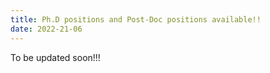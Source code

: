 ```yaml
---
title: Ph.D positions and Post-Doc positions available!!
date: 2022-21-06
---
```




<!--more-->

To be updated soon!!!